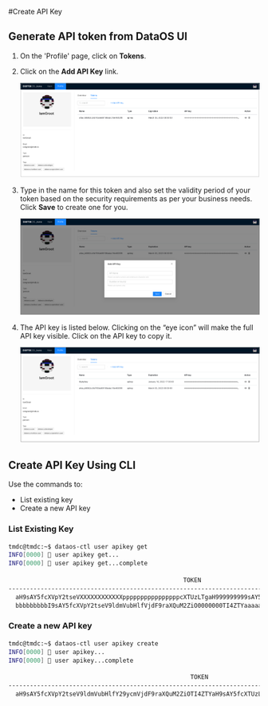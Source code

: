 #Create API Key
## Generate API token from DataOS UI

1.  On the 'Profile' page, click on **Tokens**.

2. Click on the **Add API Key** link. 

   ![integration-dataos-token-apikey.png](token_apikey.png)

3. Type in the name for this token and also set the validity period of your token based on the security requirements as per your business needs. Click **Save** to create one for you.

   ![integration-add-key.png](add_key.png)

4. The API key is listed below. Clicking on the “eye icon” will make the full API key visible. Click on the API key to copy it.

   ![integration-key-created.png](key_created.png)
 

## Create API Key Using CLI

Use the commands to:

- List existing key
- Create a new API key

### **List Existing Key**

```bash
tmdc@tmdc:~$ dataos-ctl user apikey get
INFO[0000] 🔑 user apikey get...                         
INFO[0000] 🔑 user apikey get...complete                 

                                                 TOKEN                                                 |  TYPE  |      EXPIRATION      |                  NAME                   
-------------------------------------------------------------------------------------------------------|--------|----------------------|-----------------------------------------
  aH9sAY5fcXVpY2tseVXXXXXXXXXXXXppppppppppppppppcXTUzLTgaH999999999sAY5fcXaH9ssssssssssAY5fcX0| apikey | 2023-08-10T23:00:00Z | token_ad9baade458c5c6f3  
  bbbbbbbbbI9sAY5fcXVpY2tseV9ldmVubHlfVjdF9raXQuM2ZiO0000000TI4ZTYaaaaaaaH9sAY5fcXTUzLTgaH9sAY5fcX5fcX0| apikey | 2023-06-19T08:00:00Z | token_bc6hggaa435v8b5f3
```

### **Create a new API key**

```bash
tmdc@tmdc:~$ dataos-ctl user apikey create
INFO[0000] 🔑 user apikey...                             
INFO[0000] 🔑 user apikey...complete                     

                                                   TOKEN                                                   |  TYPE  |      EXPIRATION      |                  NAME                    
-----------------------------------------------------------------------------------------------------------|--------|----------------------|------------------------------------------
  aH9sAY5fcXVpY2tseV9ldmVubHlfY29ycmVjdF9raXQuM2ZiOTI4ZTYaH9sAY5fcXTUzLTgaH9sAY5fcXaH9sAY5fcX0 | apikey | 2022-06-22T12:00:00Z | token_bc6hggaa435v8b5f3
```